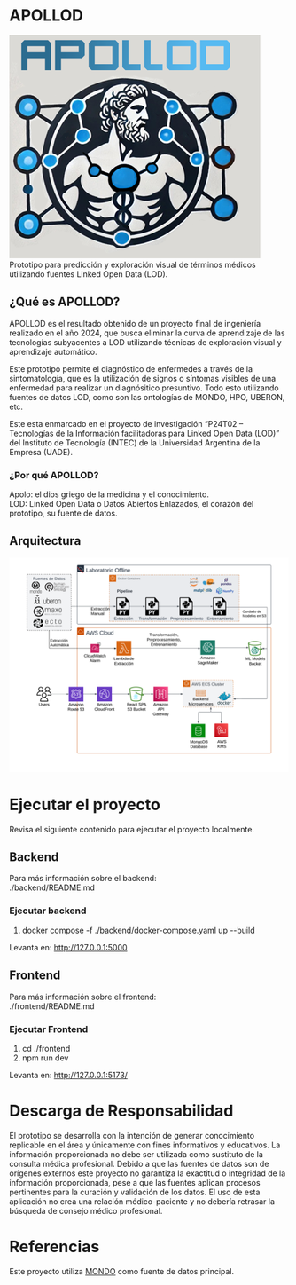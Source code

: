 # APOLLOD
![image](./static/apollod.png) \
Prototipo para predicción y exploración visual de términos médicos utilizando fuentes Linked Open Data (LOD).

## ¿Qué es APOLLOD?
APOLLOD es el resultado obtenido de un proyecto final de ingeniería realizado en el año 2024, que busca eliminar la curva de aprendizaje de las tecnologías subyacentes a LOD utilizando técnicas de exploración visual y aprendizaje automático. 

Este prototipo permite el diagnóstico de enfermedes a través de la sintomatología, que es la utilización de signos o síntomas visibles de una enfermedad para realizar un diagnósitico presuntivo. Todo esto utilizando fuentes de datos LOD, como son las ontologías de MONDO, HPO, UBERON, etc.

Este esta enmarcado en el proyecto de investigación “P24T02 – Tecnologías de la Información facilitadoras para Linked Open Data (LOD)” del Instituto de Tecnología (INTEC) de la Universidad Argentina de la Empresa (UADE).

### ¿Por qué APOLLOD?
Apolo: el dios griego de la medicina y el conocimiento. \
LOD: Linked Open Data o Datos Abiertos Enlazados, el corazón del prototipo, su fuente de datos.

## Arquitectura 
![image](./static/arch.png)

# Ejecutar el proyecto
Revisa el siguiente contenido para ejecutar el proyecto localmente.

## Backend
Para más información sobre el backend: \
./backend/README.md

### Ejecutar backend
1. docker compose -f ./backend/docker-compose.yaml up --build

Levanta en:
http://127.0.0.1:5000

## Frontend
Para más información sobre el frontend: \
./frontend/README.md

### Ejecutar Frontend
1. cd ./frontend
2. npm run dev

Levanta en:
http://127.0.0.1:5173/

# Descarga de Responsabilidad
El prototipo se desarrolla con la intención de generar conocimiento replicable en el área y únicamente con fines informativos y educativos. La información proporcionada no debe ser utilizada como sustituto de la consulta médica profesional.
Debido a que las fuentes de datos son de orígenes externos este proyecto no garantiza la exactitud o integridad de la información proporcionada, pese a que las fuentes aplican procesos pertinentes para la curación y validación de los datos. El uso de esta aplicación no crea una relación médico-paciente y no debería retrasar la búsqueda de consejo médico profesional.

# Referencias
Este proyecto utiliza [MONDO](https://github.com/monarch-initiative/mondo) como fuente de datos principal.


